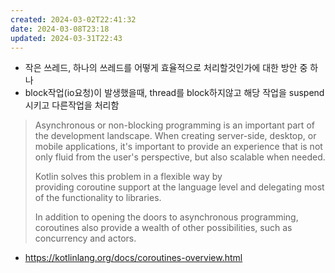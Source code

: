 ```yaml
---
created: 2024-03-02T22:41:32
date: 2024-03-08T23:18
updated: 2024-03-31T22:43
---
```

- 작은 쓰레드, 하나의 쓰레드를 어떻게 효율적으로 처리할것인가에 대한 방안 중 하나
- block작업(io요청)이 발생했을때, thread를 block하지않고 해당 작업을 suspend시키고 다른작업을 처리함

>Asynchronous or non-blocking programming is an important part of the development landscape. When creating server-side, desktop, or mobile applications, it's important to provide an experience that is not only fluid from the user's perspective, but also scalable when needed.
>
>Kotlin solves this problem in a flexible way by providing coroutine support at the language level and delegating most of the functionality to libraries.
>
>In addition to opening the doors to asynchronous programming, coroutines also provide a wealth of other possibilities, such as concurrency and actors.


- https://kotlinlang.org/docs/coroutines-overview.html